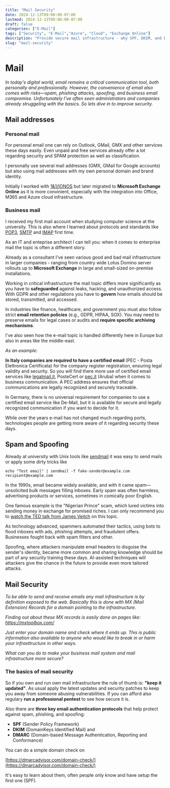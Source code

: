```yaml
---
title: "Mail Security"
date: 2024-12-13T09:00:00-07:00
lastmod: 2024-12-13T09:00:00-07:00
draft: false
categories: ["E-Mail"]
tags: ["Security", "E-Mail","Azure", "Cloud", "Exchange Online"]
description: "Provide secure mail infrastructure - why SPF, DKIM, and DMARC Matter"
slug: "mail-security"
---
```


# Mail 

*In today's digital world, email remains a critical communication tool, both personally and professionally. However, the convenience of email also comes with risks—spam, phishing attacks, spoofing, and business email compromise. Unfortunately I've often seen administrators and companies already struggeling with the basics. So lets dive in to improve security.*

## Mail addresses
### Personal mail

For personal email one can rely on Outlook, GMail, GMX and other services these days easily. Even unpaid and free services already offer a lot regarding security and SPAM protection as well as classification.

I personally use several mail addresses (GMX, GMail for Google accounts) but also using mail addresses with my own personal domain and brand identity. 

Initially I worked with [1&1/IONOS](https://webmailer.1und1.de/) but later migrated to **Microsoft Exchange Online** as it is more convinient, especially with the integration into Office, M365 and Azure cloud infrastructure.

### Business mail

I received my first mail account when studying computer science at the university. This is also where I learned about protocols and standards like [POP3](https://en.wikipedia.org/wiki/Post_Office_Protocol), [SMTP](https://en.wikipedia.org/wiki/Simple_Mail_Transfer_Protocol) and [IMAP](https://en.wikipedia.org/wiki/Internet_Message_Access_Protocol) first time.

As an IT and enteprise architect I can tell you: when it comes to enterprise mail the topic is often a different story. 

Already as a consultant I've seen various good and bad mail infrastructure in larger companies - ranging from country wide Lotus Domino server rollouts up to **Microsoft Exchange** in large and small-sized on-premise installations.

Working in critical infrastructure the mail topic differs more significantly as you have to **safeguarded** against leaks, hacking, and unauthorized access. With GDPR and other regulations you have to **govern** how emails should be stored, transmitted, and accessed. 

In industries like finance, healthcare, and government you must also follow strict **email retention policies** (e.g., GDPR, HIPAA, SOX). You may need to preserve emails for legal cases or audits and **require specific archiving mechanisms**.

I've also seen how the e-mail topic is handled differently here in Europe but also in areas like the middle-east.

*As an example:*

**In Italy companies are required to have a certified email** (PEC - Posta Elettronica Certificata) for the company register registration, ensuring legal validity and security. So you will find there more use of certified email services like [legalmail.it](https://legalmail.it), PosteCert or [pec.it](https://pec.it) (Aruba) when it comes to business communication. A PEC address ensures that official communications are legally recognized and securely traceable.

In Germany, there is no universal requirement for companies to use a certified email service like De-Mail, but it is available for secure and legally recognized communication if you want to decide for it.

While over the years e-mail has not changed much regarding ports, technologies people are getting more aware of it regarding security these days.

## Spam and Spoofing

Already at university with Unix tools like [sendmail]() it was easy to send mails or apply some dirty tricks like

```
echo "Test email" | sendmail -f fake-sender@example.com recipient@example.com
```

In the 1990s, email became widely available, and with it came spam—unsolicited bulk messages filling inboxes. Early spam was often harmless, advertising products or services, sometimes in comically poor English. 

One famous example is the "Nigerian Prince" scam, which lured victims into sending money in exchange for promised riches. I can only recommend you to [watch the TED talk from James Veitch](https://www.youtube.com/watch?v=4o5hSxvN_-s) on this topic.

As technology advanced, spammers automated their tactics, using bots to flood inboxes with ads, phishing attempts, and fraudulent offers. Businesses fought back with spam filters and other.

Spoofing, where attackers manipulate email headers to disguise the sender's identity, became more common and sharing knowledge should be part of any security training these days. AI-assisted techniques will attackers give the chance in the future to provide even more tailored attacks.

## Mail Security

*To be able to send and receive emails any mail infrastructure is by definition exposed to the web. Basically this is done with MX (Mail Extension) Records for a domain pointing to the infrastructure.*

*Finding out about these MX records is easily done on pages like:
https://mxtoolbox.com/*

*Just enter your domain name and check where it ends up. This is public information also available to anyone who would like to break in or harm your infrasttructure in other ways.*

*What can you do to make your business mail system and mail infrastructure more secure?*

### The basics of mail security

So if you own and run own mail infrastructure the rule of thumb is: **"keep it updated"**. As usual apply the latest updates and security patches to keep you away from someone abusing vulnerabilities. If you can afford also regulary **run a professional pentest** to see how secure it is. 

Also there are **three key email authentication protocols** that help protect against spam, phishing, and spoofing:

- **SPF** (Sender Policy Framework)
- **DKIM** (DomainKeys Identified Mail) and
- **DMARC** (Domain-based Message Authentication, Reporting and Conformance)

You can do a simple domain check on 

[https://dmarcadvisor.com/domain-check/](https://dmarcadvisor.com/domain-check/)

It's easy to learn about them, often people only know and have setup the first one (SPF).

